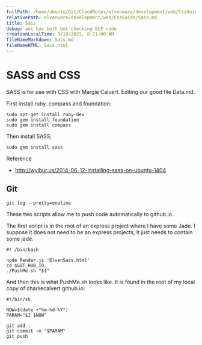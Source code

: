 ```yaml
---
fullPath: /home/ubuntu/Git/CloudNotes/elvenware/development/web/CssGuide/Sass.md
relativePath: elvenware/development/web/CssGuide/Sass.md
title: Sass
debug: aec has both but checking ELF code
creationLocalTime: 3/18/2022, 8:21:00 AM
fileNameMarkdown: Sass.md
fileNameHTML: Sass.html
---
```


<!-- toc -->
<!-- tocstop -->



# SASS and CSS

SASS is for use with CSS with Margie Calvert. Editing our good file Data.md.

First install ruby, compass and foundation:

    sudo apt-get install ruby-dev
    sudo gem install foundation
    sudo gem install compass

Then install SASS;

    sudo gem install sass


Reference

- <http://wylbur.us/2014-06-12-installing-sass-on-ubuntu-1404>


## Git

    git log --pretty=oneline

These two scripts allow me to push code automatically to github.io.

The first script is in the root of an express project where I have some Jade. I suppose it does not need to be an express projects, it just needs to contain some jade.

```
#! /bin/bash

node Render.js 'ElvenSass.html'
cd $GIT_HUB_IO
./PushMe.sh "$1"
```

And then this is what PushMe.sh looks like. It is found in the root of my local copy of charliecalvert.github.io:

```
#!/bin/sh

NOW=$(date +"%m-%d-%Y")
PARAM="$1 $NOW"

git add .
git commit -m "$PARAM"
git push
```




